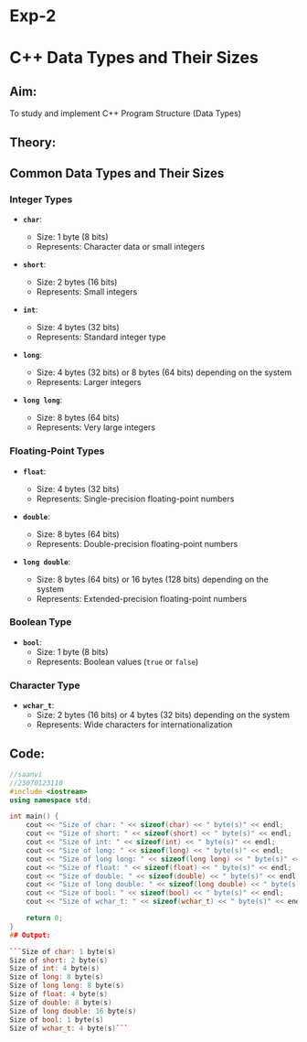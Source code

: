 # Exp-2
# C++ Data Types and Their Sizes
## Aim:
To study and implement C++ Program Structure (Data Types)
## Theory:

## Common Data Types and Their Sizes

### Integer Types

- **`char`**: 
  - Size: 1 byte (8 bits)
  - Represents: Character data or small integers

- **`short`**:
  - Size: 2 bytes (16 bits)
  - Represents: Small integers

- **`int`**:
  - Size: 4 bytes (32 bits)
  - Represents: Standard integer type

- **`long`**:
  - Size: 4 bytes (32 bits) or 8 bytes (64 bits) depending on the system
  - Represents: Larger integers

- **`long long`**:
  - Size: 8 bytes (64 bits)
  - Represents: Very large integers

### Floating-Point Types

- **`float`**:
  - Size: 4 bytes (32 bits)
  - Represents: Single-precision floating-point numbers

- **`double`**:
  - Size: 8 bytes (64 bits)
  - Represents: Double-precision floating-point numbers

- **`long double`**:
  - Size: 8 bytes (64 bits) or 16 bytes (128 bits) depending on the system
  - Represents: Extended-precision floating-point numbers

### Boolean Type

- **`bool`**:
  - Size: 1 byte (8 bits)
  - Represents: Boolean values (`true` or `false`)

### Character Type

- **`wchar_t`**:
  - Size: 2 bytes (16 bits) or 4 bytes (32 bits) depending on the system
  - Represents: Wide characters for internationalization
## Code:

```cpp
//saanvi
//23070123110
#include <iostream>
using namespace std;

int main() {
    cout << "Size of char: " << sizeof(char) << " byte(s)" << endl;
    cout << "Size of short: " << sizeof(short) << " byte(s)" << endl;
    cout << "Size of int: " << sizeof(int) << " byte(s)" << endl;
    cout << "Size of long: " << sizeof(long) << " byte(s)" << endl;
    cout << "Size of long long: " << sizeof(long long) << " byte(s)" << endl;
    cout << "Size of float: " << sizeof(float) << " byte(s)" << endl;
    cout << "Size of double: " << sizeof(double) << " byte(s)" << endl;
    cout << "Size of long double: " << sizeof(long double) << " byte(s)" << endl;
    cout << "Size of bool: " << sizeof(bool) << " byte(s)" << endl;
    cout << "Size of wchar_t: " << sizeof(wchar_t) << " byte(s)" << endl;

    return 0;
}
## Output:

```Size of char: 1 byte(s)
Size of short: 2 byte(s)
Size of int: 4 byte(s)
Size of long: 8 byte(s)
Size of long long: 8 byte(s)
Size of float: 4 byte(s)
Size of double: 8 byte(s)
Size of long double: 16 byte(s)
Size of bool: 1 byte(s)
Size of wchar_t: 4 byte(s)```
